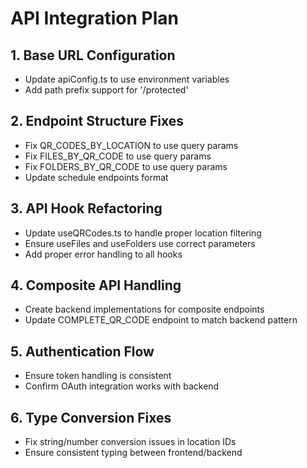 # API Integration Plan

## 1. Base URL Configuration

- Update apiConfig.ts to use environment variables
- Add path prefix support for '/protected'

## 2. Endpoint Structure Fixes

- Fix QR_CODES_BY_LOCATION to use query params
- Fix FILES_BY_QR_CODE to use query params
- Fix FOLDERS_BY_QR_CODE to use query params
- Update schedule endpoints format

## 3. API Hook Refactoring

- Update useQRCodes.ts to handle proper location filtering
- Ensure useFiles and useFolders use correct parameters
- Add proper error handling to all hooks

## 4. Composite API Handling

- Create backend implementations for composite endpoints
- Update COMPLETE_QR_CODE endpoint to match backend pattern

## 5. Authentication Flow

- Ensure token handling is consistent
- Confirm OAuth integration works with backend

## 6. Type Conversion Fixes

- Fix string/number conversion issues in location IDs
- Ensure consistent typing between frontend/backend
